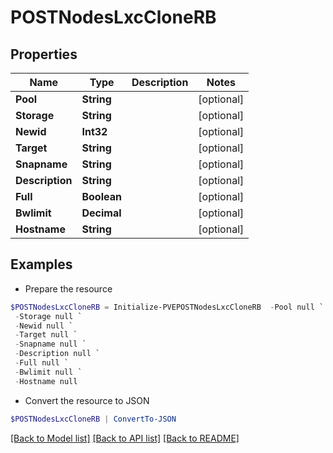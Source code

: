 # POSTNodesLxcCloneRB
## Properties

Name | Type | Description | Notes
------------ | ------------- | ------------- | -------------
**Pool** | **String** |  | [optional] 
**Storage** | **String** |  | [optional] 
**Newid** | **Int32** |  | [optional] 
**Target** | **String** |  | [optional] 
**Snapname** | **String** |  | [optional] 
**Description** | **String** |  | [optional] 
**Full** | **Boolean** |  | [optional] 
**Bwlimit** | **Decimal** |  | [optional] 
**Hostname** | **String** |  | [optional] 

## Examples

- Prepare the resource
```powershell
$POSTNodesLxcCloneRB = Initialize-PVEPOSTNodesLxcCloneRB  -Pool null `
 -Storage null `
 -Newid null `
 -Target null `
 -Snapname null `
 -Description null `
 -Full null `
 -Bwlimit null `
 -Hostname null
```

- Convert the resource to JSON
```powershell
$POSTNodesLxcCloneRB | ConvertTo-JSON
```

[[Back to Model list]](../README.md#documentation-for-models) [[Back to API list]](../README.md#documentation-for-api-endpoints) [[Back to README]](../README.md)

